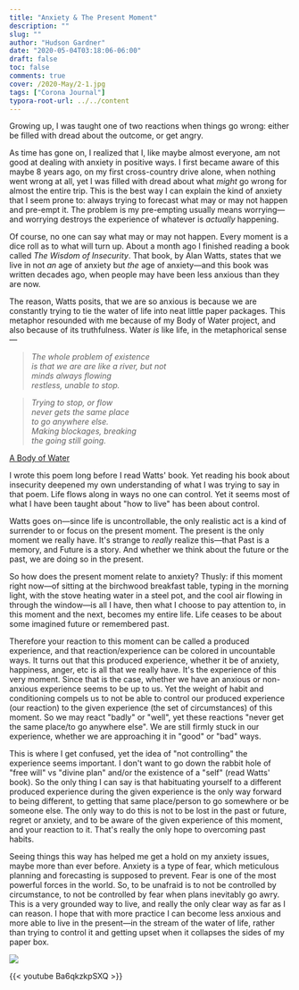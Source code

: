 ```yaml
---
title: "Anxiety & The Present Moment"
description: ""
slug: ""
author: "Hudson Gardner"
date: "2020-05-04T03:18:06-06:00"
draft: false
toc: false
comments: true
cover: /2020-May/2-1.jpg
tags: ["Corona Journal"]
typora-root-url: ../../content
---
```


Growing up, I was taught one of two reactions when things go wrong: either be filled with dread about the outcome, or get angry. 

As time has gone on, I realized that I, like maybe almost everyone, am not good at dealing with anxiety in positive ways. I first became aware of this maybe 8 years ago, on my first cross-country drive alone, when nothing went wrong at all, yet I was filled with dread about what *might* go wrong for almost the entire trip. This is the best way I can explain the kind of anxiety that I seem prone to: always trying to forecast what may or may not happen and pre-empt it. The problem is my pre-empting usually means worrying—and worrying destroys the experience of whatever is *actually* happening.

Of course, no one can say what may or may not happen. Every moment is a dice roll as to what will turn up. About a month ago I finished reading a book called *The Wisdom of Insecurity*. That book, by Alan Watts, states that we live in not *an* age of anxiety but *the* age of anxiety—and this book was written decades ago, when people may have been less anxious than they are now.

The reason, Watts posits, that we are so anxious is because we are constantly trying to tie the water of life into neat little paper packages. This metaphor resounded with me because of my Body of Water project, and also because of its truthfulness. Water *is* like life, in the metaphorical sense—

> *The whole problem of existence  
> is that we are are like a river, but not  
> minds always flowing  
> restless, unable to stop.*  

> *Trying to stop, or flow  
> never gets the same place  
> to go anywhere else.  
> Making blockages, breaking  
> the going still going.*  

[A Body of Water](http://write.as/bodyofwater) 

I wrote this poem long before I read Watts' book. Yet reading his book about insecurity deepened my own understanding of what I was trying to say in that poem. Life flows along in ways no one can control. Yet it seems most of what I have been taught about "how to live" has been about control.

Watts goes on—since life is uncontrollable, the only realistic act is a kind of surrender to or focus on the present moment. The present is the only moment we really have. It's strange to *really* realize this—that Past is a memory, and Future is  a story. And whether we think about the future or the past, we are doing so in the present.

So how does the present moment relate to anxiety? Thusly: if this moment right now—of sitting at the birchwood breakfast table, typing in the morning light, with the stove heating water in a steel pot, and the cool air flowing in through the window—is all I have, then what I choose to pay attention to, in this moment and the next, becomes my entire life. Life ceases to be about some imagined future or remembered past.

Therefore your reaction to this moment can be called a produced experience, and that reaction/experience can be colored in uncountable ways. It turns out that this produced experience, whether it be of anxiety, happiness, anger, etc is all that we really have. It's the experience of this very moment. Since that is the case, whether we have an anxious or non-anxious experience seems to be up to us. Yet the weight of habit and conditioning compels us to not be able to control our produced experience (our reaction) to the given experience (the set of circumstances) of this moment. So we may react "badly" or "well", yet these reactions "never get the same place/to go anywhere else". We are still firmly stuck in our experience, whether we are approaching it in "good" or "bad" ways.

This is where I get confused, yet the idea of "not controlling" the experience seems important. I don't want to go down the rabbit hole of "free will" vs "divine plan" and/or the existence of a "self" (read Watts' book). So the only thing I can say is that habituating yourself to a different produced experience during the given experience is the only way forward to being different, to getting that same place/person to go somewhere or be someone else. The only way to do this is not to be lost in the past or future, regret or anxiety, and to be aware of the given experience of this moment, and your reaction to it. That's really the only hope to overcoming past habits.

Seeing things this way has helped me get a hold on my anxiety issues, maybe more than ever before. Anxiety is a type of fear, which meticulous planning and forecasting is supposed to prevent. Fear is one of the most powerful forces in the world. So, to be unafraid is to not be controlled by circumstance, to not be controlled by fear when plans inevitably go awry. This is a very grounded way to live, and really the only clear way as far as I can reason. I hope that with more practice I can become less anxious and more able to live in the present—in the stream of the water of life, rather than trying to control it and getting upset when it collapses the sides of my paper box.

![](/img/2020-May/2-2.jpg)

{{< youtube Ba6qkzkpSXQ >}}